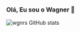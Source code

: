 ### Olá, Eu sou o Wagner 👋

![wgnrs GitHub stats](https://github-readme-stats.vercel.app/api?username=wgnrs&show_icons=true&theme=dark&count_private=true)
